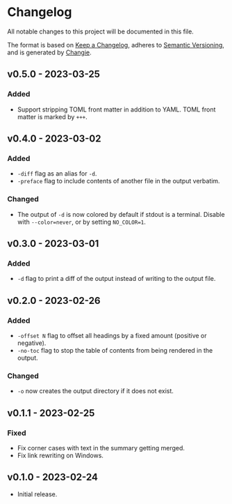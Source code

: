 # Changelog
All notable changes to this project will be documented in this file.

The format is based on [Keep a Changelog](https://keepachangelog.com/en/1.0.0/),
adheres to [Semantic Versioning](https://semver.org/spec/v2.0.0.html),
and is generated by [Changie](https://github.com/miniscruff/changie).

## v0.5.0 - 2023-03-25
### Added
- Support stripping TOML front matter in addition to YAML.
  TOML front matter is marked by `+++`.

## v0.4.0 - 2023-03-02
### Added
- `-diff` flag as an alias for `-d`.
- `-preface` flag to include contents of another file in the output verbatim.

### Changed
- The output of `-d` is now colored by default if stdout is a terminal.
  Disable with `--color=never`, or by setting `NO_COLOR=1`.

## v0.3.0 - 2023-03-01
### Added
- `-d` flag to print a diff of the output
  instead of writing to the output file.

## v0.2.0 - 2023-02-26
### Added
- `-offset N` flag to offset all headings by a fixed amount
  (positive or negative).
- `-no-toc` flag to stop the table of contents from being rendered
  in the output.

### Changed
- `-o` now creates the output directory if it does not exist.

## v0.1.1 - 2023-02-25
### Fixed
- Fix corner cases with text in the summary getting merged.
- Fix link rewriting on Windows.

## v0.1.0 - 2023-02-24

- Initial release.
